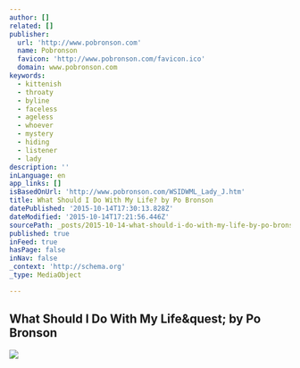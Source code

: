 ```yaml
---
author: []
related: []
publisher:
  url: 'http://www.pobronson.com'
  name: Pobronson
  favicon: 'http://www.pobronson.com/favicon.ico'
  domain: www.pobronson.com
keywords:
  - kittenish
  - throaty
  - byline
  - faceless
  - ageless
  - whoever
  - mystery
  - hiding
  - listener
  - lady
description: ''
inLanguage: en
app_links: []
isBasedOnUrl: 'http://www.pobronson.com/WSIDWML_Lady_J.htm'
title: What Should I Do With My Life? by Po Bronson
datePublished: '2015-10-14T17:30:13.828Z'
dateModified: '2015-10-14T17:21:56.446Z'
sourcePath: _posts/2015-10-14-what-should-i-do-with-my-life-by-po-bronson.md
published: true
inFeed: true
hasPage: false
inNav: false
_context: 'http://schema.org'
_type: MediaObject

---
```

<article style=""><h1>What Should I Do With My Life&amp;quest; by Po Bronson</h1><p></p><img src="http://www.pobronson.com/_borders/NewLeftBar.jpg" /></article>